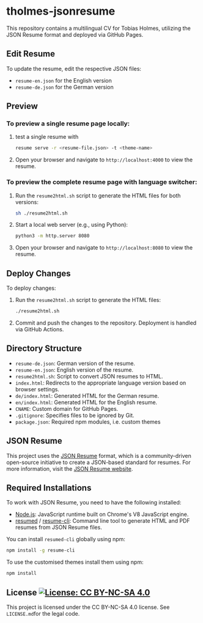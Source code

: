 # tholmes-jsonresume

This repository contains a multilingual CV for Tobias Holmes, utilizing the JSON Resume format and deployed via GitHub Pages.

## Edit Resume

To update the resume, edit the respective JSON files:

- `resume-en.json` for the English version
- `resume-de.json` for the German version

## Preview

### To preview a single resume page locally:

1. test a single resume with
   ```sh
   resume serve -r <resume-file.json> -t <theme-name>
   ```
2. Open your browser and navigate to `http://localhost:4000` to view the resume.

### To preview the complete resume page with language switcher:

1. Run the `resume2html.sh` script to generate the HTML files for both versions:
   ```sh
   sh ./resume2html.sh
   ```
2. Start a local web server (e.g., using Python):
   ```sh
   python3 -m http.server 8080
   ```
3. Open your browser and navigate to `http://localhost:8080` to view the resume.

## Deploy Changes

To deploy changes:

1. Run the `resume2html.sh` script to generate the HTML files:
   ```sh
   ./resume2html.sh
   ```
2. Commit and push the changes to the repository. Deployment is handled via GitHub Actions.

## Directory Structure

- `resume-de.json`: German version of the resume.
- `resume-en.json`: English version of the resume.
- `resume2html.sh`: Script to convert JSON resumes to HTML.
- `index.html`: Redirects to the appropriate language version based on browser settings.
- `de/index.html`: Generated HTML for the German resume.
- `en/index.html`: Generated HTML for the English resume.
- `CNAME`: Custom domain for GitHub Pages.
- `.gitignore`: Specifies files to be ignored by Git.
- `package.json`: Required npm modules, i.e. custom themes

## JSON Resume

This project uses the [JSON Resume](https://jsonresume.org/) format, which is a community-driven open-source initiative to create a JSON-based standard for resumes. For more information, visit the [JSON Resume website](https://jsonresume.org/).

## Required Installations

To work with JSON Resume, you need to have the following installed:

- [Node.js](https://nodejs.org/): JavaScript runtime built on Chrome's V8 JavaScript engine.
- [resumed](https://github.com/rbardini/resumed) / [resume-cli](https://github.com/jsonresume/resume-cli): Command line tool to generate HTML and PDF resumes from JSON Resume files.

You can install `resumed-cli` globally using npm:

```sh
npm install -g resume-cli
```

To use the customised themes install them using npm:

```sh
npm install
```

## License [![License: CC BY-NC-SA 4.0](https://licensebuttons.net/l/by-nc-sa/4.0/80x15.png)](https://creativecommons.org/licenses/by-nc-sa/4.0/)

This project is licensed under the CC BY-NC-SA 4.0 license. See `LICENSE.md`for the legal code.
